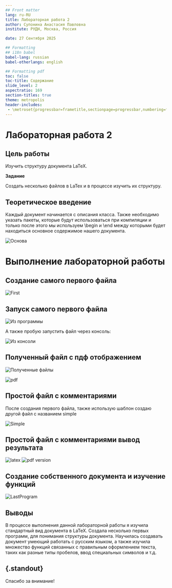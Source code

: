 ```yaml
---
## Front matter
lang: ru-RU
title: Лабораторная работа 2
author: Супонина Анастасия Павловна
institute: РУДН, Москва, Россия

date: 27 Сентября 2025

## Formatting
## i18n babel
babel-lang: russian
babel-otherlangs: english

## Formatting pdf
toc: false
toc-title: Содержание
slide_level: 2
aspectratio: 169
section-titles: true
theme: metropolis
header-includes:
 - \metroset{progressbar=frametitle,sectionpage=progressbar,numbering=fraction}
---
```


# Лабораторная работа 2

## Цель работы

Изучить структуру документа LaTeX.

**Задание**

Создать несколько файлов в LaTex и в процессе изучить их структуру.

## Теоретическое введение

Каждый документ начинается с описания класса.
Также необходимо указать пакеты, которые будут использоваться при компиляции и только после этого мы используем \begin и \end между которыми будет находиться основное содержимое нашего документа.

![Основа](CSlab2photo/begin.JPG)

# Выполнение лабораторной работы

## Создание самого первого файла

![First](CSlab2photo/firstfile.JPG)

## Запуск самого первого файла

![Из программы](CSlab2photo/result1.JPG)

А также пробую запустить файл через консоль: 

![Из консоли](CSlab2photo/psfile.JPG)

## Полученный файл с пдф отображением

![Полученные файлы](CSlab2photo/filesave.JPG)

![pdf](CSlab2photo/result2pdf.JPG)

## Простой файл с комментариями

После создания первого файла, также использую шаблон создаю другой файл с названием simple

![Simple](CSlab2photo/simple.JPG)

## Простой файл с комментариями вывод результата

![latex](CSlab2photo/result2.JPG)
![pdf version](CSlab2photo/simplepdfresult.JPG)

## Создание собственного документа и изучение функций

![LastProgram](CSlab2photo/end.JPG)

## Выводы

В процессе выполнения данной лабораторной работы я изучила стандартный вид документа в LaTeX. Создала несколько первых программ, для понимания структуры документа. Научилась создавать документ умеющий работать с русским языком, а также изучила множество функций связанных с правильным оформлением текста, таких как разные типы пробелов, ввод специальных символов и т.д. 

## {.standout}

Спасибо за внимание!
